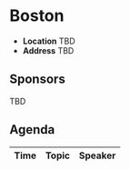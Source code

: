 # Boston

* **Location** TBD
* **Address** TBD

## Sponsors

TBD

## Agenda

Time | Topic | Speaker
--- | --- | ---